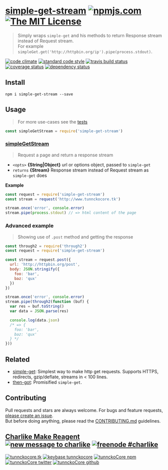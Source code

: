 # [simple-get-stream][author-www-url] [![npmjs.com][npmjs-img]][npmjs-url] [![The MIT License][license-img]][license-url] 

> Simply wraps `simple-get` and his methods to return Response stream instead of Request stream.  
> For example `simpleGet.get('http://httpbin.org/ip').pipe(process.stdout)`.

[![code climate][codeclimate-img]][codeclimate-url] [![standard code style][standard-img]][standard-url] [![travis build status][travis-img]][travis-url] [![coverage status][coveralls-img]][coveralls-url] [![dependency status][david-img]][david-url]


## Install
```
npm i simple-get-stream --save
```


## Usage
> For more use-cases see the [tests](./test.js)

```js
const simpleGetStream = require('simple-get-stream')
```

### [simpleGetStream](./index.js#L32)
> Request a page and return a response stream

- `<opts>` **{String|Object}** url or options object, passed to `simple-get`    
- `returns` **{Stream}** Response stream instead of Request stream as `simple-get` does  

**Example**

```js
const request = require('simple-get-stream')
const stream = request('http://www.tunnckocore.tk')

stream.once('error', console.error)
stream.pipe(process.stdout) // => html content of the page
```

### Advanced example
> Showing use of `.post` method and getting the response

```js
const through2 = require('through2')
const request = require('simple-get-stream')

const stream = request.post({
  url: 'http://httpbin.org/post',
  body: JSON.stringify({
    foo: 'bar',
    baz: 'qux'
  })
})

stream.once('error', console.error)
stream.pipe(through2(function (buf) {
  var res = buf.toString()
  var data = JSON.parse(res)

  console.log(data.json) 
  /* => {
    foo: 'bar',
    baz: 'qux'
  } */
}))
```


## Related
- [simple-get](https://github.com/feross/simple-get): Simplest way to make http get requests. Supports HTTPS, redirects, gzip/deflate, streams in < 100 lines.
- [then-got](https://github.com/hybridables/then-got): Promisified `simple-get`.


## Contributing
Pull requests and stars are always welcome. For bugs and feature requests, [please create an issue](https://github.com/tunnckoCore/simple-get-stream/issues/new).  
But before doing anything, please read the [CONTRIBUTING.md](./CONTRIBUTING.md) guidelines.


## [Charlike Make Reagent](http://j.mp/1stW47C) [![new message to charlike][new-message-img]][new-message-url] [![freenode #charlike][freenode-img]][freenode-url]

[![tunnckocore.tk][author-www-img]][author-www-url] [![keybase tunnckocore][keybase-img]][keybase-url] [![tunnckoCore npm][author-npm-img]][author-npm-url] [![tunnckoCore twitter][author-twitter-img]][author-twitter-url] [![tunnckoCore github][author-github-img]][author-github-url]


[npmjs-url]: https://www.npmjs.com/package/simple-get-stream
[npmjs-img]: https://img.shields.io/npm/v/simple-get-stream.svg?label=simple-get-stream

[license-url]: https://github.com/tunnckoCore/simple-get-stream/blob/master/LICENSE
[license-img]: https://img.shields.io/badge/license-MIT-blue.svg


[codeclimate-url]: https://codeclimate.com/github/tunnckoCore/simple-get-stream
[codeclimate-img]: https://img.shields.io/codeclimate/github/tunnckoCore/simple-get-stream.svg

[travis-url]: https://travis-ci.org/tunnckoCore/simple-get-stream
[travis-img]: https://img.shields.io/travis/tunnckoCore/simple-get-stream.svg

[coveralls-url]: https://coveralls.io/r/tunnckoCore/simple-get-stream
[coveralls-img]: https://img.shields.io/coveralls/tunnckoCore/simple-get-stream.svg

[david-url]: https://david-dm.org/tunnckoCore/simple-get-stream
[david-img]: https://img.shields.io/david/tunnckoCore/simple-get-stream.svg

[standard-url]: https://github.com/feross/standard
[standard-img]: https://img.shields.io/badge/code%20style-standard-brightgreen.svg


[author-www-url]: http://www.tunnckocore.tk
[author-www-img]: https://img.shields.io/badge/www-tunnckocore.tk-fe7d37.svg

[keybase-url]: https://keybase.io/tunnckocore
[keybase-img]: https://img.shields.io/badge/keybase-tunnckocore-8a7967.svg

[author-npm-url]: https://www.npmjs.com/~tunnckocore
[author-npm-img]: https://img.shields.io/badge/npm-~tunnckocore-cb3837.svg

[author-twitter-url]: https://twitter.com/tunnckoCore
[author-twitter-img]: https://img.shields.io/badge/twitter-@tunnckoCore-55acee.svg

[author-github-url]: https://github.com/tunnckoCore
[author-github-img]: https://img.shields.io/badge/github-@tunnckoCore-4183c4.svg

[freenode-url]: http://webchat.freenode.net/?channels=charlike
[freenode-img]: https://img.shields.io/badge/freenode-%23charlike-5654a4.svg

[new-message-url]: https://github.com/tunnckoCore/ama
[new-message-img]: https://img.shields.io/badge/ask%20me-anything-green.svg